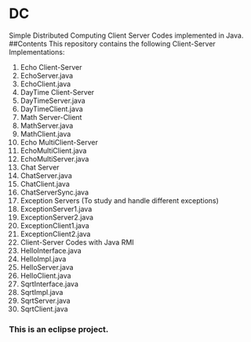 # DC
Simple Distributed Computing Client Server Codes implemented in Java.
##Contents
This repository contains the following Client-Server Implementations:

1. Echo Client-Server
  1. EchoServer.java
  2. EchoClient.java
2. DayTime Client-Server
  1. DayTimeServer.java
  2. DayTimeClient.java
3. Math Server-Client
  1. MathServer.java
  2. MathClient.java
4. Echo MultiClient-Server
  1. EchoMultiClient.java
  2. EchoMultiServer.java
5. Chat Server
  1. ChatServer.java
  2. ChatClient.java
  3. ChatServerSync.java
6. Exception Servers (To study and handle different exceptions)
  1. ExceptionServer1.java
  2. ExceptionServer2.java
  3. ExceptionClient1.java
  4. ExceptionClient2.java
7. Client-Server Codes with Java RMI
  1. HelloInterface.java
  2. HelloImpl.java
  3. HelloServer.java
  4. HelloClient.java
  5. SqrtInterface.java
  6. SqrtImpl.java
  7. SqrtServer.java
  8. SqrtClient.java

  
### This is an eclipse project.  
  
